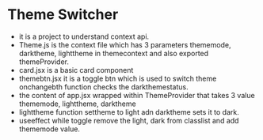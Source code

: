 # Theme Switcher

- it is a project to understand context api.
- Theme.js is the context file which has 3 parameters thememode, darktheme, lighttheme in themecontext and also exported themeProvider.
- card.jsx is a basic card component
- themebtn.jsx it is a toggle btn which is used to switch theme onchangebth function checks the darkthemestatus.
- the content of app.jsx wrapped within ThemeProvider that takes 3 value thememode, lighttheme, darktheme
- lighttheme function settheme to light adn darktheme sets it to dark.
- useeffect while toggle remove the light, dark from classlist and add thememode value.